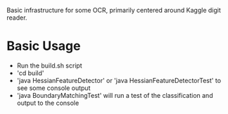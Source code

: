 Basic infrastructure for some OCR, primarily centered around Kaggle digit reader.

# Basic Usage
- Run the build.sh script
- 'cd build'
- 'java HessianFeatureDetector' or 'java HessianFeatureDetectorTest' to see some console output
- 'java BoundaryMatchingTest' will run a test of the classification and output to the console

